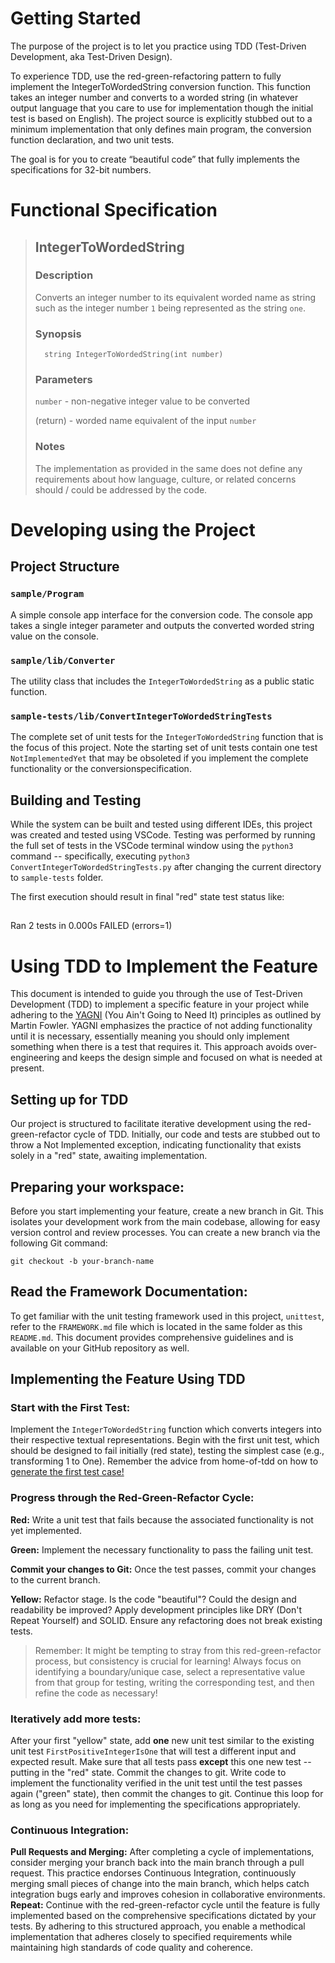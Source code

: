 # Getting Started

The purpose of the project is to let you practice using TDD (Test-Driven Development, aka Test-Driven Design). 

To experience TDD, use the red-green-refactoring pattern to fully implement the IntegerToWordedString conversion function. This function takes an integer number and converts to a worded string (in whatever output language that you care to use for implementation though the initial test is based on English). The project source is explicitly stubbed out to a minimum implementation that only defines main program, the conversion function declaration, and two unit tests.

The goal is for you to create “beautiful code” that fully implements the specifications for 32-bit numbers.

# Functional Specification

> ## IntegerToWordedString
>
> ### Description
>
> Converts an integer number to its equivalent worded name as string
> such as the integer number `1` being represented as the string `one`.
>
> ### Synopsis
>
>       string IntegerToWordedString(int number)
>
> ### Parameters
>
> `number` - non-negative integer value to be converted
>
> (return) - worded name equivalent of the input `number`
>
> ### Notes
>
> The implementation as provided in the same does not define any requirements
> about how language, culture, or related concerns should / could be
> addressed by the code.

# Developing using the Project

## Project Structure

### `sample/Program`

A simple console app interface for the conversion code. The console app takes a single integer parameter and outputs the converted worded string value on the console.

### `sample/lib/Converter`

The utility class that includes the `IntegerToWordedString` as a public static function.

### `sample-tests/lib/ConvertIntegerToWordedStringTests`

The complete set of unit tests for the `IntegerToWordedString` function that is the focus of this project. Note the starting set of unit tests contain one test `NotImplementedYet` that may be obsoleted if you implement the complete functionality or the conversionspecification.

## Building and Testing

While the system can be built and tested using different IDEs, this project was created and tested using VSCode. Testing was performed by running the full set of tests in the VSCode terminal window using the `python3` command -- specifically, executing `python3  ConvertIntegerToWordedStringTests.py` after changing the current directory to `sample-tests` folder.

The first execution should result in final "red" state test status like:

## <span style="color:red; font-family:monospace; font-weight: bold; white-space: pre-wrap;">

Ran 2 tests in 0.000s
FAILED (errors=1)

</span>

# Using TDD to Implement the Feature

This document is intended to guide you through the use of Test-Driven Development (TDD) to implement a specific feature in your project while adhering to the <a href="https://martinfowler.com/bliki/Yagni.html">YAGNI</a> (You Ain't Going to Need It) principles as outlined by Martin Fowler. YAGNI emphasizes the practice of not adding functionality until it is necessary, essentially meaning you should only implement something when there is a test that requires it. This approach avoids over-engineering and keeps the design simple and focused on what is needed at present.

## Setting up for TDD

Our project is structured to facilitate iterative development using the red-green-refactor cycle of TDD. Initially, our code and tests are stubbed out to throw a Not Implemented exception, indicating functionality that exists solely in a "red" state, awaiting implementation.

## Preparing your workspace:

Before you start implementing your feature, create a new branch in Git. This isolates your development work from the main codebase, allowing for easy version control and review processes. You can create a new branch via the following Git command:

```
git checkout -b your-branch-name
```

## Read the Framework Documentation:

To get familiar with the unit testing framework used in this project, `unittest`, refer to the `FRAMEWORK.md` file which is located in the same folder as this `README.md`. This document provides comprehensive guidelines and is available on your GitHub repository as well.

## Implementing the Feature Using TDD

### Start with the First Test:

Implement the `IntegerToWordedString` function which converts integers into their respective textual representations. Begin with the first unit test, which should be designed to fail initially (red state), testing the simplest case (e.g., transforming 1 to One). Remember the advice from home-of-tdd on how to [generate the first test case!](https://github.com/zukixa/home-of-tdd?tab=readme-ov-file#how-to-construct-a-proper-test-case)

### Progress through the Red-Green-Refactor Cycle:

**Red:** Write a unit test that fails because the associated functionality is not yet implemented.

**Green:** Implement the necessary functionality to pass the failing unit test.

**Commit your changes to Git:** Once the test passes, commit your changes to the current branch.

**Yellow:** Refactor stage. Is the code "beautiful"? Could the design and readability be improved? Apply development principles like DRY (Don't Repeat Yourself) and SOLID. Ensure any refactoring does not break existing tests.

> Remember: It might be tempting to stray from this red-green-refactor process, but consistency is crucial for learning! Always focus on identifying a boundary/unique case, select a representative value from that group for testing, writing the corresponding test, and then refine the code as necessary!

### Iteratively add more tests:

After your first "yellow" state, add **one** new unit test similar to the existing unit test `FirstPositiveIntegerIsOne` that will test a different input and expected result. Make sure that all tests pass **except** this one new test -- putting in the "red" state. Commit the changes to git. Write code to implement the functionality verified in the unit test until the test passes again ("green" state), then commit the changes to git. Continue this loop for as long as you need for implementing the specifications appropriately.

### Continuous Integration:

**Pull Requests and Merging:**
After completing a cycle of implementations, consider merging your branch back into the main branch through a pull request. This practice endorses Continuous Integration, continuously merging small pieces of change into the main branch, which helps catch integration bugs early and improves cohesion in collaborative environments. \
**Repeat:**
Continue with the red-green-refactor cycle until the feature is fully implemented based on the comprehensive specifications dictated by your tests.
By adhering to this structured approach, you enable a methodical implementation that adheres closely to specified requirements while maintaining high standards of code quality and coherence.
